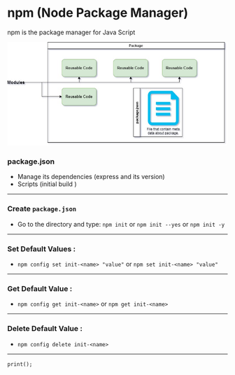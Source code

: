 # npm (Node Package Manager)
npm is the package manager for Java Script

![](packageDiagram.jpg)

### package.json
* Manage its dependencies (express and its version)
* Scripts (initial build )

---

### Create `package.json` 
* Go to the directory and type:
  `npm init` or `npm init --yes` or `npm init -y` 

---

### Set Default Values : 
* `npm config set init-<name> "value"` or `npm set init-<name> "value"`

---

### Get Default Value :
* `npm config get init-<name>` or `npm get init-<name>`

---

### Delete Default Value : 
* `npm config delete init-<name>`

---


    print();

